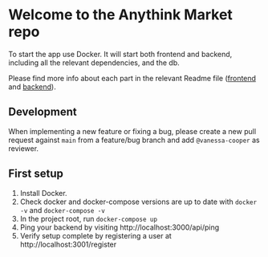 # Welcome to the Anythink Market repo

To start the app use Docker. It will start both frontend and backend, including all the relevant dependencies, and the db.

Please find more info about each part in the relevant Readme file ([frontend](frontend/readme.md) and [backend](backend/README.md)).

## Development

When implementing a new feature or fixing a bug, please create a new pull request against `main` from a feature/bug branch and add `@vanessa-cooper` as reviewer.

## First setup

1. Install Docker.
2. Check docker and docker-compose versions are up to date with `docker -v` and `docker-compose -v`
3. In the project root, run `docker-compose up`
4. Ping your backend by visiting http://localhost:3000/api/ping
5. Verify setup complete by registering a user at http://localhost:3001/register
